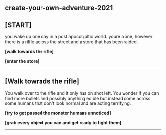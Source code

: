 ## create-your-own-adventure-2021

## [START]

you wake up one day in a post apocolypltic world. youre alone, however there is a rilfle across the street and a store that has been raided. 

**[walk towards the rifle]**

**[enter the store]**

---

## [Walk towrads the rifle]

You walk over to the rifle and it only has on shot left.  You wonder if you can find more bullets and possibly anything edible but instead come across some humans that don't look normal and are acting terrifying.

**[try to get passed the monster humans unnoticed]**

**[grab every object you can and get ready to fight them]**

---
